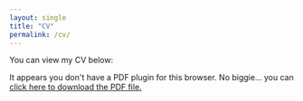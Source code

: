 ```yaml
---
layout: single
title: "CV"
permalink: /cv/
---
```


You can view my CV below:

<object data="{{ '/assets/pdfs/stuartgleasure_cv.pdf' | relative_url }}" type="application/pdf" width="100%" height="800px">
  <p>It appears you don't have a PDF plugin for this browser. No biggie... you can <a href="{{ '/assets/pdfs/my_cv.pdf' | relative_url }}">click here to download the PDF file.</a></p>
</object>
